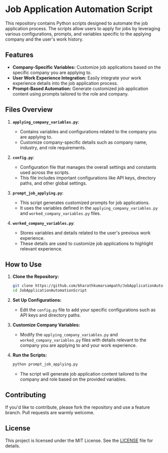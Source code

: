 # Job Application Automation Script

This repository contains Python scripts designed to automate the job application process. The scripts allow users to apply for jobs by leveraging various configurations, prompts, and variables specific to the applying company and the user's work history.

## Features

- **Company-Specific Variables:** Customize job applications based on the specific company you are applying to.
- **User Work Experience Integration:** Easily integrate your work experience details into the job application process.
- **Prompt-Based Automation:** Generate customized job application content using prompts tailored to the role and company.

## Files Overview

1. **`applying_company_variables.py`**: 
   - Contains variables and configurations related to the company you are applying to.
   - Customize company-specific details such as company name, industry, and role requirements.

2. **`config.py`**: 
   - Configuration file that manages the overall settings and constants used across the scripts.
   - This file includes important configurations like API keys, directory paths, and other global settings.

3. **`prompt_job_applying.py`**:
   - This script generates customized prompts for job applications.
   - It uses the variables defined in the `applying_company_variables.py` and `worked_company_variables.py` files.

4. **`worked_company_variables.py`**:
   - Stores variables and details related to the user's previous work experience.
   - These details are used to customize job applications to highlight relevant experience.

## How to Use

1. **Clone the Repository:**

   ```bash
   git clone https://github.com/bharathkumarsampath/JobApplicationAutomationScript.git
   cd JobApplicationAutomationScript
   ```

2. **Set Up Configurations:**

   - Edit the `config.py` file to add your specific configurations such as API keys and directory paths.

3. **Customize Company Variables:**

   - Modify the `applying_company_variables.py` and `worked_company_variables.py` files with details relevant to the company you are applying to and your work experience.

4. **Run the Scripts:**

   ```bash
   python prompt_job_applying.py
   ```

   - The script will generate job application content tailored to the company and role based on the provided variables.

## Contributing

If you'd like to contribute, please fork the repository and use a feature branch. Pull requests are warmly welcome.

## License

This project is licensed under the MIT License. See the [LICENSE](LICENSE) file for details.
